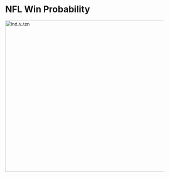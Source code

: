 # NFL Win Probability

<img width="640" height="480" alt="ind_v_ten" src="https://github.com/user-attachments/assets/619c74a4-eecc-4fbb-b27e-37c720ee507c" />
